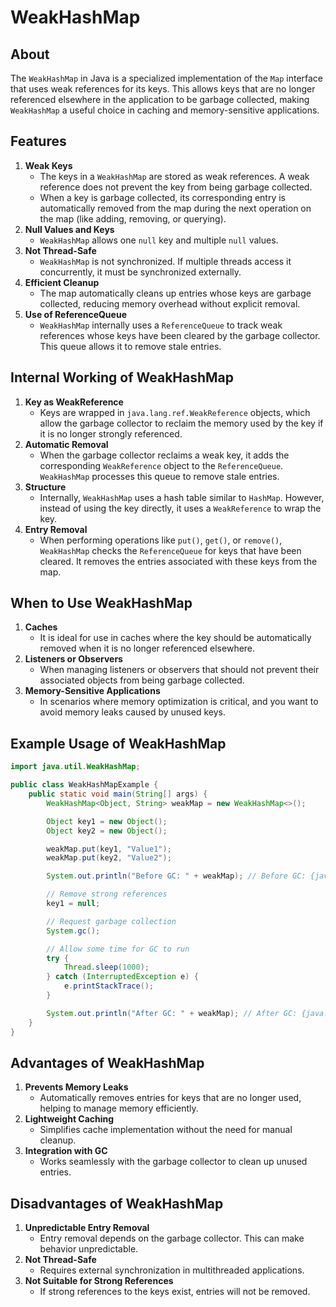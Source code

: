 # WeakHashMap

## About

The `WeakHashMap` in Java is a specialized implementation of the `Map` interface that uses weak references for its keys. This allows keys that are no longer referenced elsewhere in the application to be garbage collected, making `WeakHashMap` a useful choice in caching and memory-sensitive applications.

## **Features**

1. **Weak Keys**
   * The keys in a `WeakHashMap` are stored as weak references. A weak reference does not prevent the key from being garbage collected.
   * When a key is garbage collected, its corresponding entry is automatically removed from the map during the next operation on the map (like adding, removing, or querying).
2. **Null Values and Keys**
   * `WeakHashMap` allows one `null` key and multiple `null` values.
3. **Not Thread-Safe**
   * `WeakHashMap` is not synchronized. If multiple threads access it concurrently, it must be synchronized externally.
4. **Efficient Cleanup**
   * The map automatically cleans up entries whose keys are garbage collected, reducing memory overhead without explicit removal.
5. **Use of ReferenceQueue**
   * `WeakHashMap` internally uses a `ReferenceQueue` to track weak references whose keys have been cleared by the garbage collector. This queue allows it to remove stale entries.

## **Internal Working of WeakHashMap**

1. **Key as WeakReference**
   * Keys are wrapped in `java.lang.ref.WeakReference` objects, which allow the garbage collector to reclaim the memory used by the key if it is no longer strongly referenced.
2. **Automatic Removal**
   * When the garbage collector reclaims a weak key, it adds the corresponding `WeakReference` object to the `ReferenceQueue`. `WeakHashMap` processes this queue to remove stale entries.
3. **Structure**
   * Internally, `WeakHashMap` uses a hash table similar to `HashMap`. However, instead of using the key directly, it uses a `WeakReference` to wrap the key.
4. **Entry Removal**
   * When performing operations like `put()`, `get()`, or `remove()`, `WeakHashMap` checks the `ReferenceQueue` for keys that have been cleared. It removes the entries associated with these keys from the map.

## **When to Use WeakHashMap**

1. **Caches**
   * It is ideal for use in caches where the key should be automatically removed when it is no longer referenced elsewhere.
2. **Listeners or Observers**
   * When managing listeners or observers that should not prevent their associated objects from being garbage collected.
3. **Memory-Sensitive Applications**
   * In scenarios where memory optimization is critical, and you want to avoid memory leaks caused by unused keys.

## **Example Usage of WeakHashMap**

```java
import java.util.WeakHashMap;

public class WeakHashMapExample {
    public static void main(String[] args) {
        WeakHashMap<Object, String> weakMap = new WeakHashMap<>();

        Object key1 = new Object();
        Object key2 = new Object();

        weakMap.put(key1, "Value1");
        weakMap.put(key2, "Value2");

        System.out.println("Before GC: " + weakMap); // Before GC: {java.lang.Object@hashcode=Value1, java.lang.Object@hashcode=Value2}

        // Remove strong references
        key1 = null;

        // Request garbage collection
        System.gc();

        // Allow some time for GC to run
        try {
            Thread.sleep(1000);
        } catch (InterruptedException e) {
            e.printStackTrace();
        }

        System.out.println("After GC: " + weakMap); // After GC: {java.lang.Object@hashcode=Value2}
    }
}
```

## **Advantages of WeakHashMap**

1. **Prevents Memory Leaks**
   * Automatically removes entries for keys that are no longer used, helping to manage memory efficiently.
2. **Lightweight Caching**
   * Simplifies cache implementation without the need for manual cleanup.
3. **Integration with GC**
   * Works seamlessly with the garbage collector to clean up unused entries.

## **Disadvantages of WeakHashMap**

1. **Unpredictable Entry Removal**
   * Entry removal depends on the garbage collector. This can make behavior unpredictable.
2. **Not Thread-Safe**
   * Requires external synchronization in multithreaded applications.
3. **Not Suitable for Strong References**
   * If strong references to the keys exist, entries will not be removed.

